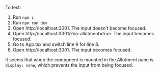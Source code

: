 To test:
1. Run `npm i`
2. Run `npm run dev`
3. Open http://localhost:3001. The input doesn't become focused.
4. Open http://localhost:3001/?no-allotment=true. The input becomes focused.
5. Go to App.tsx and switch line 9 for line 8.
6. Open http://localhost:3001. The input becomes focused.

It seems that when the <FocusOnMount /> component is mounted in the Allotment pane is `display: none`, which prevents the input from being focused.
